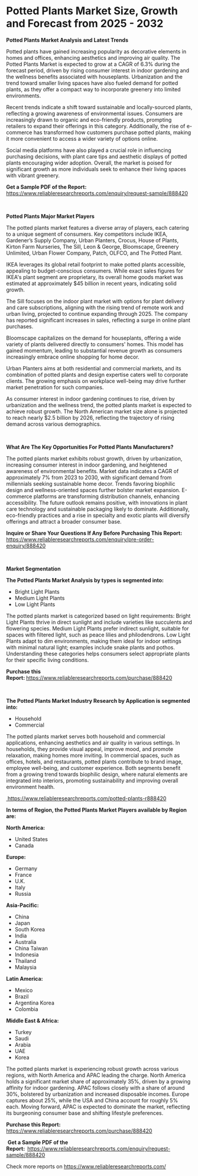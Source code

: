 <p><h1>Potted Plants Market Size, Growth and Forecast from 2025 - 2032</h1></p><p><strong>Potted Plants Market Analysis and Latest Trends</strong></p>
<p><p>Potted plants have gained increasing popularity as decorative elements in homes and offices, enhancing aesthetics and improving air quality. The Potted Plants Market is expected to grow at a CAGR of 6.3% during the forecast period, driven by rising consumer interest in indoor gardening and the wellness benefits associated with houseplants. Urbanization and the trend toward smaller living spaces have also fueled demand for potted plants, as they offer a compact way to incorporate greenery into limited environments.</p><p>Recent trends indicate a shift toward sustainable and locally-sourced plants, reflecting a growing awareness of environmental issues. Consumers are increasingly drawn to organic and eco-friendly products, prompting retailers to expand their offerings in this category. Additionally, the rise of e-commerce has transformed how customers purchase potted plants, making it more convenient to access a wider variety of options online. </p><p>Social media platforms have also played a crucial role in influencing purchasing decisions, with plant care tips and aesthetic displays of potted plants encouraging wider adoption. Overall, the market is poised for significant growth as more individuals seek to enhance their living spaces with vibrant greenery.</p></p>
<p><strong>Get a Sample PDF of the Report:&nbsp;</strong> <a href="https://www.reliableresearchreports.com/enquiry/request-sample/888420?utm_campaign=2745&utm_medium=2&utm_source=Github&utm_content=ia&utm_term=30032025&utm_id=potted-plants">https://www.reliableresearchreports.com/enquiry/request-sample/888420</a></p>
<p>&nbsp;</p>
<p><strong>Potted Plants Major Market Players</strong></p>
<p><p>The potted plants market features a diverse array of players, each catering to a unique segment of consumers. Key competitors include IKEA, Gardener’s Supply Company, Urban Planters, Crocus, House of Plants, Kirton Farm Nurseries, The Sill, Leon & George, Bloomscape, Greenery Unlimited, Urban Flower Company, Patch, OLFCO, and The Potted Plant.</p><p>IKEA leverages its global retail footprint to make potted plants accessible, appealing to budget-conscious consumers. While exact sales figures for IKEA's plant segment are proprietary, its overall home goods market was estimated at approximately $45 billion in recent years, indicating solid growth.</p><p>The Sill focuses on the indoor plant market with options for plant delivery and care subscriptions, aligning with the rising trend of remote work and urban living, projected to continue expanding through 2025. The company has reported significant increases in sales, reflecting a surge in online plant purchases.</p><p>Bloomscape capitalizes on the demand for houseplants, offering a wide variety of plants delivered directly to consumers' homes. This model has gained momentum, leading to substantial revenue growth as consumers increasingly embrace online shopping for home decor.</p><p>Urban Planters aims at both residential and commercial markets, and its combination of potted plants and design expertise caters well to corporate clients. The growing emphasis on workplace well-being may drive further market penetration for such companies.</p><p>As consumer interest in indoor gardening continues to rise, driven by urbanization and the wellness trend, the potted plants market is expected to achieve robust growth. The North American market size alone is projected to reach nearly $2.5 billion by 2026, reflecting the trajectory of rising demand across various demographics.</p></p>
<p>&nbsp;</p>
<p><strong>What Are The Key Opportunities For Potted Plants Manufacturers?</strong></p>
<p><p>The potted plants market exhibits robust growth, driven by urbanization, increasing consumer interest in indoor gardening, and heightened awareness of environmental benefits. Market data indicates a CAGR of approximately 7% from 2023 to 2030, with significant demand from millennials seeking sustainable home decor. Trends favoring biophilic design and wellness-oriented spaces further bolster market expansion. E-commerce platforms are transforming distribution channels, enhancing accessibility. The future outlook remains positive, with innovations in plant care technology and sustainable packaging likely to dominate. Additionally, eco-friendly practices and a rise in specialty and exotic plants will diversify offerings and attract a broader consumer base.</p></p>
<p><strong>Inquire or Share Your Questions If Any Before Purchasing This Report:</strong> <a href="https://www.reliableresearchreports.com/enquiry/pre-order-enquiry/888420?utm_campaign=2745&utm_medium=2&utm_source=Github&utm_content=ia&utm_term=30032025&utm_id=potted-plants">https://www.reliableresearchreports.com/enquiry/pre-order-enquiry/888420</a></p>
<p>&nbsp;</p>
<p><strong>Market Segmentation</strong></p>
<p><strong>The Potted Plants Market Analysis by types is segmented into:</strong></p>
<p><ul><li>Bright Light Plants</li><li>Medium Light Plants</li><li>Low Light Plants</li></ul></p>
<p><p>The potted plants market is categorized based on light requirements: Bright Light Plants thrive in direct sunlight and include varieties like succulents and flowering species. Medium Light Plants prefer indirect sunlight, suitable for spaces with filtered light, such as peace lilies and philodendrons. Low Light Plants adapt to dim environments, making them ideal for indoor settings with minimal natural light; examples include snake plants and pothos. Understanding these categories helps consumers select appropriate plants for their specific living conditions.</p></p>
<p><strong>Purchase this Report:&nbsp;</strong><a href="https://www.reliableresearchreports.com/purchase/888420?utm_campaign=2745&utm_medium=2&utm_source=Github&utm_content=ia&utm_term=30032025&utm_id=potted-plants">https://www.reliableresearchreports.com/purchase/888420</a></p>
<p>&nbsp;</p>
<p><strong>The Potted Plants Market Industry Research by Application is segmented into:</strong></p>
<p><ul><li>Household</li><li>Commercial</li></ul></p>
<p><p>The potted plants market serves both household and commercial applications, enhancing aesthetics and air quality in various settings. In households, they provide visual appeal, improve mood, and promote relaxation, making homes more inviting. In commercial spaces, such as offices, hotels, and restaurants, potted plants contribute to brand image, employee well-being, and customer experience. Both segments benefit from a growing trend towards biophilic design, where natural elements are integrated into interiors, promoting sustainability and improving overall environment health.</p></p>
<p><a href="https://www.reliableresearchreports.com/potted-plants-r888420?utm_campaign=2745&utm_medium=2&utm_source=Github&utm_content=ia&utm_term=30032025&utm_id=potted-plants">&nbsp;https://www.reliableresearchreports.com/potted-plants-r888420</a></p>
<p><strong>In terms of Region, the Potted Plants Market Players available by Region are:</strong></p>
<p>
    <p> <strong> North America: </strong>
        <ul>
            <li>United States</li>
            <li>Canada</li>
        </ul>
        </p> 
    <p> <strong> Europe: </strong>
        <ul>
            <li>Germany</li>
            <li>France</li>
            <li>U.K.</li>
            <li>Italy</li>
            <li>Russia</li>
        </ul>
        </p> 
    <p> <strong> Asia-Pacific: </strong>
        <ul>
            <li>China</li>
            <li>Japan</li>
            <li>South Korea</li>
            <li>India</li>
            <li>Australia</li>
            <li>China Taiwan</li>
            <li>Indonesia</li>
            <li>Thailand</li>
            <li>Malaysia</li>
        </ul>
        </p> 
    <p> <strong> Latin America: </strong>
        <ul>
            <li>Mexico</li>
            <li>Brazil</li>
            <li>Argentina Korea</li>
            <li>Colombia</li>
        </ul>
        </p> 
    <p> <strong> Middle East & Africa: </strong>
        <ul>
            <li>Turkey</li>
            <li>Saudi</li>
            <li>Arabia</li>
            <li>UAE</li>
            <li>Korea</li>
        </ul>
    </p>
    </p>
<p><p>The potted plants market is experiencing robust growth across various regions, with North America and APAC leading the charge. North America holds a significant market share of approximately 35%, driven by a growing affinity for indoor gardening. APAC follows closely with a share of around 30%, bolstered by urbanization and increased disposable incomes. Europe captures about 25%, while the USA and China account for roughly 5% each. Moving forward, APAC is expected to dominate the market, reflecting its burgeoning consumer base and shifting lifestyle preferences.</p></p>
<p><strong>Purchase this Report: </strong><a href="https://www.reliableresearchreports.com/purchase/888420?utm_campaign=2745&utm_medium=2&utm_source=Github&utm_content=ia&utm_term=30032025&utm_id=potted-plants">https://www.reliableresearchreports.com/purchase/888420</a></p>
<p>&nbsp;<strong>Get a Sample PDF of the Report:&nbsp;&nbsp;</strong><a href="https://www.reliableresearchreports.com/enquiry/request-sample/888420?utm_campaign=2745&utm_medium=2&utm_source=Github&utm_content=ia&utm_term=30032025&utm_id=potted-plants">https://www.reliableresearchreports.com/enquiry/request-sample/888420</a></p>
<p><strong></strong></p>
<p>Check more reports on <a href="https://www.reliableresearchreports.com/?utm_campaign=2745&utm_medium=2&utm_source=Github&utm_content=ia&utm_term=30032025&utm_id=potted-plants">https://www.reliableresearchreports.com/</a></p>
